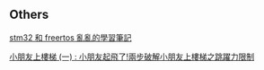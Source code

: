 ## Others 

[stm32 和 freertos 亂亂的學習筆記](/misc/stm32/)

[小朋友上樓梯 (一) : 小朋友起飛了!兩步破解小朋友上樓梯之跳躍力限制](/misc/game0x1)
